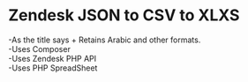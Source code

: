 # Zendesk JSON to CSV to XLXS
-As the title says + Retains Arabic and other formats. <br>
-Uses Composer <br>
-Uses Zendesk PHP API <br>
-Uses PHP SpreadSheet <br>
